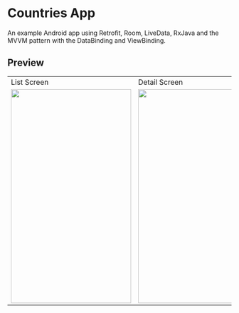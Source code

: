 # Countries App
An example Android app using Retrofit, Room, LiveData, RxJava and the MVVM pattern with the DataBinding and ViewBinding.

## Preview
<table>
  <tr>
    <td> List Screen </td>  
    <td> Detail Screen </td>
  </tr>
  <tr>
    <td valign="top"><img src=https://user-images.githubusercontent.com/56589369/129438273-5b01757d-9c0a-4f98-a810-16d1153265d3.png  height="480" width="270"></td>
    <td valign="top"><img src=https://user-images.githubusercontent.com/56589369/129438276-010e2c9a-4018-441c-bfe6-63142f3efa1f.png  height="480" width="270"></td>
  </tr>
 </table>
